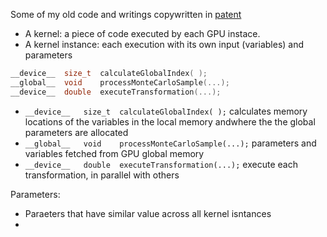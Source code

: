 
Some of my old code and writings copywritten in [patent](https://patents.google.com/patent/US10210518B2/en)

* A kernel: a piece of code executed by each GPU instace.
* A kernel instance: each execution with its own input (variables) and parameters

```cpp
__device__	size_t	calculateGlobalIndex( );
__global__	void	processMonteCarloSample(...);
__device__	double	executeTransformation(...);
```



* `__device__	size_t	calculateGlobalIndex( );` calculates memory locations of the variables in the local memory andwhere the the global parameters are allocated
* `__global__	void	processMonteCarloSample(...);` parameters and variables fetched from GPU global memory
* `__device__	double	executeTransformation(...);` execute each transformation, in parallel with others


Parameters:
* Paraeters that have similar value across all kernel isntances
* 
